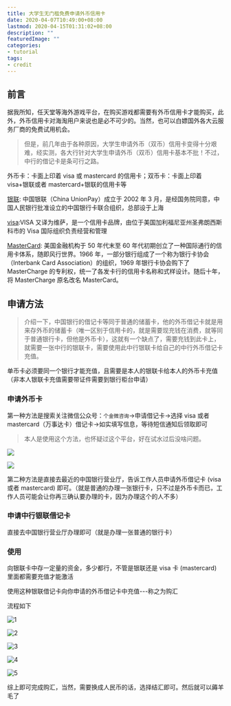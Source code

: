 ```yaml
---
title: 大学生无门槛免费申请外币信用卡
date: 2020-04-07T10:49:00+08:00
lastmod: 2020-04-15T01:31:02+08:00
description: ""
featuredImage: ""
categories:
- tutorial
tags:
- credit
---
```


## 前言

据我所知，任天堂等海外游戏平台，在购买游戏都需要有外币信用卡才能购买，此外，外币信用卡对海淘用户来说也是必不可少的。当然，也可以白嫖国外各大云服务厂商的免费试用机会。

> 但是，前几年由于各种原因，大学生申请外币（双币）信用卡变得十分艰难，经实测，各大行针对大学生申请外币（双币）信用卡基本不批！不过，中行的借记卡是条可行之路。

外币卡：卡面上印着 visa 或 mastercard 的信用卡；双币卡：卡面上印着 visa+银联或者 mastercard+银联的信用卡等

[银联](https://baike.baidu.com/item/%E4%B8%AD%E5%9B%BD%E9%93%B6%E8%81%94/3432415?fromtitle=%E9%93%B6%E8%81%94&fromid=885296&fr=aladdin): 中国银联（China UnionPay）成立于 2002 年 3 月，是经国务院同意，中国人民银行批准设立的中国银行卡联合组织，总部设于上海

[visa](https://baike.baidu.com/item/VISA/60281?fr=aladdin):VISA 又译为维萨，是一个信用卡品牌，由位于美国加利福尼亚州圣弗朗西斯科市的 Visa 国际组织负责经营和管理

[MasterCard](https://baike.baidu.com/item/%E4%B8%87%E4%BA%8B%E8%BE%BE%E5%8D%A1/6834979?fromtitle=MasterCard&fromid=11160808&fr=aladdin): 美国金融机构于 50 年代末至 60 年代初期创立了一种国际通行的信用卡体系，随即风行世界。1966 年，一部分银行组成了一个称为银行卡协会（Interbank Card Association）的组织，1969 年银行卡协会购下了 MasterCharge 的专利权，统一了各发卡行的信用卡名称和式样设计。随后十年，将 MasterCharge 原名改名 MasterCard。

## 申请方法

> 介绍一下，中国银行的借记卡等同于普通的储蓄卡，他的外币借记卡就是用来存外币的储蓄卡（唯一区别于信用卡的，就是需要现充钱在消费，就等同于普通银行卡，但他是外币卡），这就有一个缺点了，需要充钱到此卡上，就需要一张中行的银联卡，需要使用此中行银联卡给自己的中行外币借记卡充值。

单币卡必须要同一个银行才能充值，且需要是本人的银联卡给本人的外币卡充值（非本人银联卡充值需要带证件需要到银行柜台申请）

### 申请外币卡

第一种方法是搜索关注微信公众号：`个金微咨询`->申请借记卡->选择 visa 或者 mastercard（万事达卡）借记卡->如实填写信息，等待短信通知后领取即可

> 本人是使用这个方法，也怀疑过这个平台，好在试水过后没啥问题。

![](https://cdn.zggsong.cn/2020/04/07/5ed769e93fdbd.jpg)

![](https://cdn.zggsong.cn/2020/04/07/f69d86ab8eb59.jpg)


第二种方法是直接去最近的中国银行营业厅，告诉工作人员申请外币借记卡 (visa 或者 mastercard) 即可。（就是普通的办理一张银行卡，只不过是外币卡而已，工作人员可能会让你再三确认要办理的卡，因为办理这个的人不多）

### 申请中行银联借记卡

直接去中国银行营业厅办理即可（就是办理一张普通的银行卡）

### 使用

向银联卡中存一定量的资金，多少都行，不管是银联还是 visa 卡 (mastercard) 里面都需要充值才能激活

使用这种银联借记卡向你申请的外币借记卡中充值---称之为购汇

流程如下

![1](https://cdn.zggsong.cn/2020/04/07/509299ddb37de.jpg)

![2](https://cdn.zggsong.cn/2020/04/07/de000f2b18ac7.jpg)

![3](https://cdn.zggsong.cn/2020/04/07/672521f2b6d36.jpg)

![4](https://cdn.zggsong.cn/2020/04/07/7e6016901baee.jpg)

![5](https://cdn.zggsong.cn/2020/04/07/5dac99dd57180.jpg)


综上即可完成购汇，当然，需要换成人民币的话，选择结汇即可。然后就可以薅羊毛了
